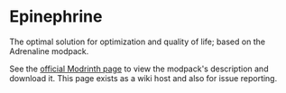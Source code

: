 # Epinephrine
The optimal solution for optimization and quality of life; based on the Adrenaline modpack.

See the [official Modrinth page](https://modrinth.com/modpack/epinephrine) to view the modpack's description and download it. This page exists as a wiki host and also for issue reporting.
